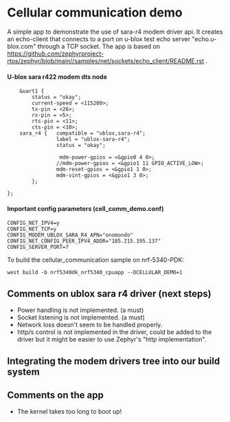 # Cellular communication demo

A simple app to demonstrate the use of sara-r4 modem driver api. It creates an echo-client that connects to a port on u-blox test echo server "echo.u-blox.com" through a TCP socket. The app is based on https://github.com/zephyrproject-rtos/zephyr/blob/main//samples/net/sockets/echo_client/README.rst .

#### U-blox sara r422 modem dts node
```
    &uart1 {
        status = "okay";
        current-speed = <115200>;
        tx-pin = <26>;
        rx-pin = <5>;
        rts-pin = <11>;
        cts-pin = <10>;
    sara_r4 {   compatible = "ublox,sara-r4";
                label = "ublox-sara-r4";
                status = "okay";

                 mdm-power-gpios = <&gpio0 4 0>;
                //mdm-power-gpios = <&gpio1 11 GPIO_ACTIVE_LOW>;
                mdm-reset-gpios = <&gpio1 1 0>;
                mdm-vint-gpios = <&gpio1 3 0>;
        };

};
```
#### Important config parameters (cell_comm_demo.conf)
```
CONFIG_NET_IPV4=y
CONFIG_NET_TCP=y
CONFIG_MODEM_UBLOX_SARA_R4_APN="onomondo"
CONFIG_NET_CONFIG_PEER_IPV4_ADDR="185.215.195.137"
CONFIG_SERVER_PORT=7
```

To build the cellular_communication sample on nrf-5340-PDK:
````
west build -b nrf5340dk_nrf5340_cpuapp --DCELLULAR_DEMO=1 
````
    
## Comments on ublox sara r4 driver (next steps)
* Power handling is not implemented. (a must)
* Socket listening is not implemented. (a must)
* Network loss doesn't seem to be handled properly.
* http/s control is not implemented in the driver, could be added to the driver but it might be easier to use Zephyr's "http implementation".

## Integrating the modem drivers tree into our build system 

## Comments on the app
* The kernel takes too long to boot up!







